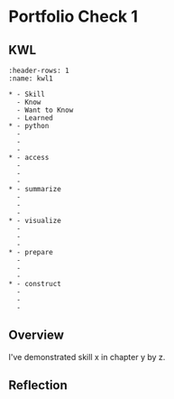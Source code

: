 # Portfolio Check 1

## KWL

<!-- complete the first three columns in week 1; complete the learned column in your portfolio submission -->
```{list-table} Portfolio 1 KWL Chart
:header-rows: 1
:name: kwl1

* - Skill
  - Know
  - Want to Know
  - Learned
* - python
  -
  -
  -
* - access
  -
  -
  -
* - summarize
  -
  -
  -
* - visualize
  -
  -
  -
* - prepare
  -
  -
  -
* - construct
  -
  -
  -
```


## Overview

<!-- write sentences like this for each skill you want assessed (of those eligible for this check) -->
I've demonstrated skill x in chapter y by z.


## Reflection

<!-- write a few sentences about any challenges you had -->



<!-- write a few sentences on what was most/least interesting -->
